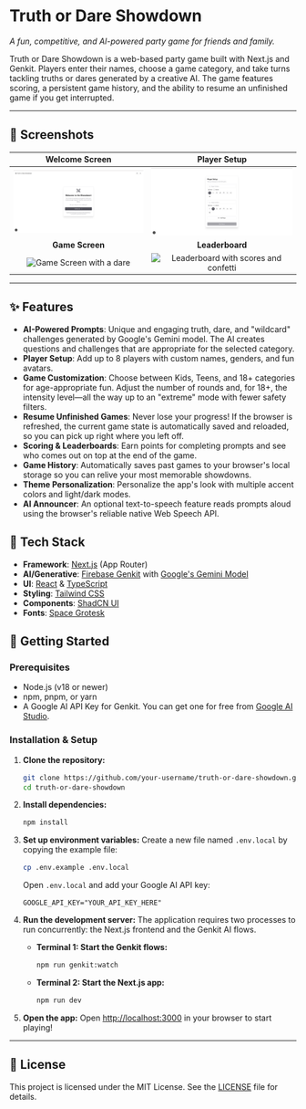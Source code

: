 # Truth or Dare Showdown

*A fun, competitive, and AI-powered party game for friends and family.*

Truth or Dare Showdown is a web-based party game built with Next.js and Genkit. Players enter their names, choose a game category, and take turns tackling truths or dares generated by a creative AI. The game features scoring, a persistent game history, and the ability to resume an unfinished game if you get interrupted.

---

## 📸 Screenshots

| Welcome Screen | Player Setup |
| :---: | :---: |
| <img src="screenshots/welcome-screen.png" alt="Truth or Dare Showdown Welcome Screen"> | <img src="screenshots/player-setup.png" alt="Player Setup Screen"> |
| **Game Screen** | **Leaderboard** |
| <img src="screenshots/game-screen.png" alt="Game Screen with a dare"> | <img src="screenshots/leaderboard.png" alt="Leaderboard with scores and confetti"> |


---

## ✨ Features

-   **AI-Powered Prompts**: Unique and engaging truth, dare, and "wildcard" challenges generated by Google's Gemini model. The AI creates questions and challenges that are appropriate for the selected category.
-   **Player Setup**: Add up to 8 players with custom names, genders, and fun avatars.
-   **Game Customization**: Choose between Kids, Teens, and 18+ categories for age-appropriate fun. Adjust the number of rounds and, for 18+, the intensity level—all the way up to an "extreme" mode with fewer safety filters.
-   **Resume Unfinished Games**: Never lose your progress! If the browser is refreshed, the current game state is automatically saved and reloaded, so you can pick up right where you left off.
-   **Scoring & Leaderboards**: Earn points for completing prompts and see who comes out on top at the end of the game.
-   **Game History**: Automatically saves past games to your browser's local storage so you can relive your most memorable showdowns.
-   **Theme Personalization**: Personalize the app's look with multiple accent colors and light/dark modes.
-   **AI Announcer**: An optional text-to-speech feature reads prompts aloud using the browser's reliable native Web Speech API.

## 🚀 Tech Stack

-   **Framework**: [Next.js](https://nextjs.org/) (App Router)
-   **AI/Generative**: [Firebase Genkit](https://firebase.google.com/docs/genkit) with [Google's Gemini Model](https://ai.google.dev/)
-   **UI**: [React](https://reactjs.org/) & [TypeScript](https://www.typescriptlang.org/)
-   **Styling**: [Tailwind CSS](https://tailwindcss.com/)
-   **Components**: [ShadCN UI](https://ui.shadcn.com/)
-   **Fonts**: [Space Grotesk](https://fonts.google.com/specimen/Space+Grotesk)

## 🔧 Getting Started

### Prerequisites

-   Node.js (v18 or newer)
-   npm, pnpm, or yarn
-   A Google AI API Key for Genkit. You can get one for free from [Google AI Studio](https://ai.google.dev/).

### Installation & Setup

1.  **Clone the repository:**
    ```bash
    git clone https://github.com/your-username/truth-or-dare-showdown.git
    cd truth-or-dare-showdown
    ```

2.  **Install dependencies:**
    ```bash
    npm install
    ```

3.  **Set up environment variables:**
    Create a new file named `.env.local` by copying the example file:
    ```bash
    cp .env.example .env.local
    ```
    Open `.env.local` and add your Google AI API key:
    ```
    GOOGLE_API_KEY="YOUR_API_KEY_HERE"
    ```

4.  **Run the development server:**
    The application requires two processes to run concurrently: the Next.js frontend and the Genkit AI flows.

    -   **Terminal 1: Start the Genkit flows:**
        ```bash
        npm run genkit:watch
        ```

    -   **Terminal 2: Start the Next.js app:**
        ```bash
        npm run dev
        ```

5.  **Open the app:**
    Open [http://localhost:3000](http://localhost:3000) in your browser to start playing!

---

## 📄 License

This project is licensed under the MIT License. See the [LICENSE](LICENSE) file for details.
